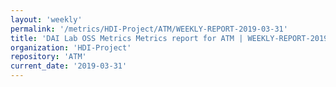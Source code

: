 ```yaml
---
layout: 'weekly'
permalink: '/metrics/HDI-Project/ATM/WEEKLY-REPORT-2019-03-31'
title: 'DAI Lab OSS Metrics Metrics report for ATM | WEEKLY-REPORT-2019-03-31'
organization: 'HDI-Project'
repository: 'ATM'
current_date: '2019-03-31'
---
```

